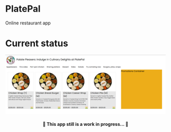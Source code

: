 # PlatePal

Online restaurant app

# Current status

![Current status](./readme_content/Screenshot_1.png)

<h4 align="center"> 
	🚧 This app still is a work in progress... 🚧
</h4>
